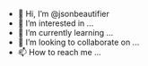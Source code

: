 - 👋 Hi, I’m @jsonbeautifier
- 👀 I’m interested in ...
- 🌱 I’m currently learning ...
- 💞️ I’m looking to collaborate on ...
- 📫 How to reach me ...

<!---
jsonbeautifier/jsonbeautifier is a ✨ special ✨ repository because its `README.md` (this file) appears on your GitHub profile.
You can click the Preview link to take a look at your changes.
--->
